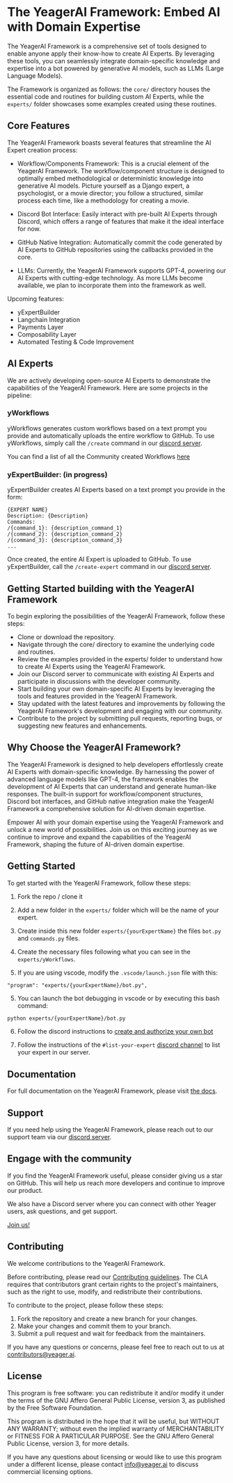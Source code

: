 # The YeagerAI Framework: Embed AI with Domain Expertise
The YeagerAI Framework is a comprehensive set of tools designed to enable anyone apply their know-how to create AI Experts. By leveraging these tools, you can seamlessly integrate domain-specific knowledge and expertise into a bot powered by generative AI models, such as LLMs (Large Language Models).

The Framework is organized as follows: the `core/` directory houses the essential code and routines for building custom AI Experts, while the `experts/` folder showcases some examples created using these routines.

## Core Features
The YeagerAI Framework boasts several features that streamline the AI Expert creation process:

- Workflow/Components Framework: This is a crucial element of the YeagerAI Framework. The workflow/component structure is designed to optimally embed methodological or deterministic knowledge into generative AI models. Picture yourself as a Django expert, a psychologist, or a movie director; you follow a structured, similar process each time, like a methodology for creating a movie.

- Discord Bot Interface: Easily interact with pre-built AI Experts through Discord, which offers a range of features that make it the ideal interface for now.

- GitHub Native Integration: Automatically commit the code generated by AI Experts to GitHub repositories using the callbacks provided in the core.

- LLMs: Currently, the YeagerAI Framework supports GPT-4, powering our AI Experts with cutting-edge technology. As more LLMs become available, we plan to incorporate them into the framework as well.

Upcoming features:

- yExpertBuilder
- Langchain Integration
- Payments Layer
- Composability Layer
- Automated Testing & Code Improvement

## AI Experts
We are actively developing open-source AI Experts to demonstrate the capabilities of the YeagerAI Framework. Here are some projects in the pipeline:

### yWorkflows
yWorkflows generates custom workflows based on a text prompt you provide and automatically uploads the entire workflow to GitHub. To use yWorkflows, simply call the `/create` command in our [discord server](https://discord.com/invite/VpfmXEMN66).

You can find a list of all the Community created Workflows [here](https://github.com/search/advanced?q=org%3Ayeagerai+yWorkflows-&type=Repositories)

### yExpertBuilder: (in progress) 
yExpertBuilder creates AI Experts based on a text prompt you provide in the form:

```
{EXPERT NAME}
Description: {Description}
Commands: 
/{command_1}: {description_command_1}
/{command_2}: {description_command_2}
/{command_3}: {description_command_3}
...
```

Once created, the entire AI Expert is uploaded to GitHub. To use yExpertBuilder, call the `/create-expert` command in our [discord server](https://discord.com/invite/VpfmXEMN66).

## Getting Started building with the YeagerAI Framework
To begin exploring the possibilities of the YeagerAI Framework, follow these steps:
- Clone or download the repository.
- Navigate through the core/ directory to examine the underlying code and routines.
- Review the examples provided in the experts/ folder to understand how to create AI Experts using the YeagerAI Framework.
- Join our Discord server to communicate with existing AI Experts and participate in discussions with the developer community.
- Start building your own domain-specific AI Experts by leveraging the tools and features provided in the YeagerAI Framework.
- Stay updated with the latest features and improvements by following the YeagerAI Framework's development and engaging with our community.
- Contribute to the project by submitting pull requests, reporting bugs, or suggesting new features and enhancements.

## Why Choose the YeagerAI Framework?
The YeagerAI Framework is designed to help developers effortlessly create AI Experts with domain-specific knowledge. By harnessing the power of advanced language models like GPT-4, the framework enables the development of AI Experts that can understand and generate human-like responses. The built-in support for workflow/component structures, Discord bot interfaces, and GitHub native integration make the YeagerAI Framework a comprehensive solution for AI-driven domain expertise.

Empower AI with your domain expertise using the YeagerAI Framework and unlock a new world of possibilities. Join us on this exciting journey as we continue to improve and expand the capabilities of the YeagerAI Framework, shaping the future of AI-driven domain expertise.

## Getting Started

To get started with the YeagerAI Framework, follow these steps:

1. Fork the repo / clone it

2. Add a new folder in the `experts/` folder which will be the name of your expert.

3. Create inside this new folder `experts/{yourExpertName}` the files `bot.py` and `commands.py` files.

4. Create the necessary files following what you can see in the `experts/yWorkflows`.

5. If you are using vscode, modify the `.vscode/launch.json` file with this:
```
"program": "experts/{yourExpertName}/bot.py",
```
5. You can launch the bot debugging in vscode or by executing this bash command:
```bash
python experts/{yourExpertName}/bot.py
```

6. Follow the discord instructions to [create and authorize your own bot](https://discordpy.readthedocs.io/en/stable/discord.html)

7. Follow the instructions of the `#list-your-expert` [discord channel](https://discord.com/invite/VpfmXEMN66) to list your expert in our server.

## Documentation

For full documentation on the YeagerAI Framework, please visit [the docs]().

## Support

If you need help using the YeagerAI Framework, please reach out to our support team via our [discord server](https://discord.gg/VpfmXEMN66).

## Engage with the community

If you find the YeagerAI Framework useful, please consider giving us a star on GitHub. 
This will help us reach more developers and continue to improve our product.

We also have a Discord server where you can connect with other Yeager users, ask questions, and get support. 

[Join us!](https://discord.gg/VpfmXEMN66)

## Contributing

We welcome contributions to the YeagerAI Framework.

Before contributing, please read our [Contributing guidelines](CONTRIBUTING.md). The CLA requires that contributors grant certain rights to the project's maintainers, such as the right to use, modify, and redistribute their contributions.

To contribute to the project, please follow these steps:

1. Fork the repository and create a new branch for your changes.
2. Make your changes and commit them to your branch.
3. Submit a pull request and wait for feedback from the maintainers.

If you have any questions or concerns, please feel free to reach out to us at [contributors@yeager.ai](mailto:contributors@yeager.ai).

## License

This program is free software: you can redistribute it and/or modify it under the terms of the GNU Affero General Public License, version 3, as published by the Free Software Foundation.

This program is distributed in the hope that it will be useful, but WITHOUT ANY WARRANTY; without even the implied warranty of MERCHANTABILITY or FITNESS FOR A PARTICULAR PURPOSE. See the GNU Affero General Public License, version 3, for more details.

If you have any questions about licensing or would like to use this program under a different license, please contact [info@yeager.ai](mailto:info@yeager.ai) to discuss commercial licensing options.